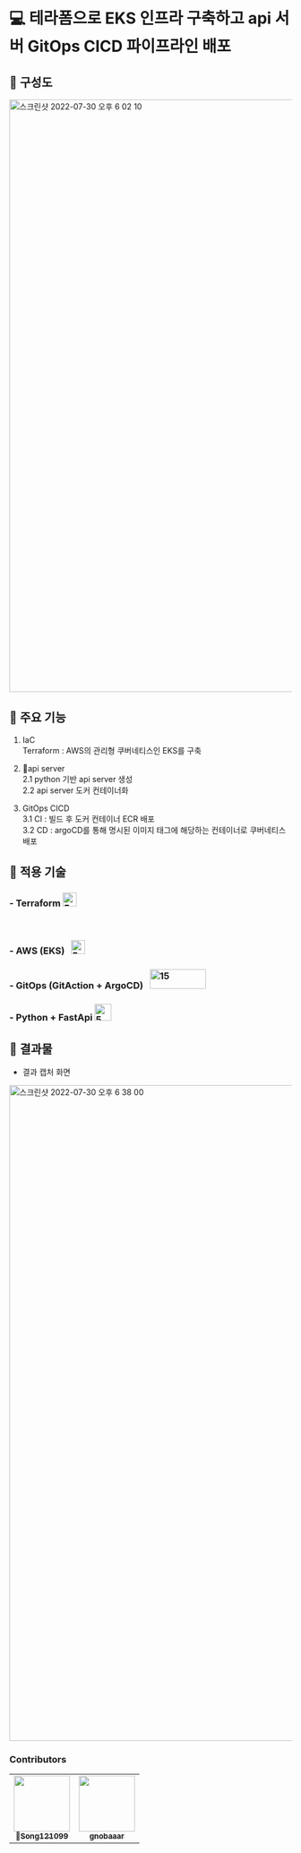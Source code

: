 # 💻 테라폼으로 EKS 인프라 구축하고 api 서버 GitOps CICD 파이프라인 배포

## :open_file_folder: 구성도
<img width="1058" alt="스크린샷 2022-07-30 오후 6 02 10" src="https://user-images.githubusercontent.com/65750746/181903494-c3bf810b-151f-449f-bf0f-e6346a150449.png">


## :open_file_folder: 주요 기능
1. IaC
</br>Terraform : AWS의 관리형 쿠버네티스인 EKS를 구축

2. api server
</br>2.1 python 기반 api server 생성
</br>2.2 api server 도커 컨테이너화

3. GitOps CICD
</br>3.1 CI : 빌드 후 도커 컨테이너 ECR 배포
</br>3.2 CD : argoCD를 통해 명시된 이미지 태그에 해당하는 컨테이너로 쿠버네티스 배포

## :open_file_folder: 적용 기술
### - Terraform <img width="25" height="25" alt="5" src="https://user-images.githubusercontent.com/65750746/181904360-2c2e2806-57dd-4f73-a1d5-af4d06117ad0.png">
<br>

### - AWS (EKS) &nbsp; <img width="25" height="25" alt="5" src="https://user-images.githubusercontent.com/65750746/181905171-7c4fe95d-230e-42b1-a30b-6d3e95959249.png">

### - GitOps (GitAction + ArgoCD) &nbsp; <img width="100" height="35" alt="15" src="https://user-images.githubusercontent.com/70850937/185784787-7f7d6189-3ee5-4861-9c8a-99b6749aa128.png">

### - Python + FastApi <img width="30" height="30" alt="5" src="https://user-images.githubusercontent.com/70850937/185784932-a68229fb-c4c4-4ce7-a126-f0f81c5e1ce1.png">



## :open_file_folder: 결과물 
- 결과 캡처 화면
<img width="1171" alt="스크린샷 2022-07-30 오후 6 38 00" src="-">


### Contributors
<table>
  <tr>
    <td align="center"><a href="https://github.com/Song121099"><img src="https://avatars.githubusercontent.com/u/70850937?v=4" width="100px;" alt=""/><br /><sub><b>Song121099</b></sub></a><br/></td>
    <td align="center"><a href="https://github.com/gnobaaaar"><img src="https://avatars.githubusercontent.com/u/65750746?v=4" width="100px;" alt=""/><br /><sub><b>gnobaaar</b></sub></a><br/></td>
  </tr>
  </table>
